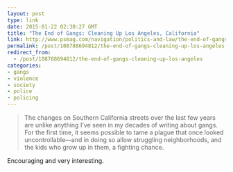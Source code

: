 ```yaml
---
layout: post
type: link
date: 2015-01-22 02:30:27 GMT
title: "The End of Gangs: Cleaning Up Los Angeles, California"
link: http://www.psmag.com/navigation/politics-and-law/the-end-of-gangs-los-angeles-southern-california-epidemic-crime-95498/
permalink: /post/108788694812/the-end-of-gangs-cleaning-up-los-angeles
redirect_from: 
  - /post/108788694812/the-end-of-gangs-cleaning-up-los-angeles
categories:
- gangs
- violence
- society
- police
- policing
---
```

<blockquote>The changes on Southern California streets over the last few years are unlike anything I've seen in my decades of writing about gangs. For the first time, it seems possible to tame a plague that once looked uncontrollable—and in doing so allow struggling neighborhoods, and the kids who grow up in them, a fighting chance.</blockquote>
<p>Encouraging and very interesting.</p>